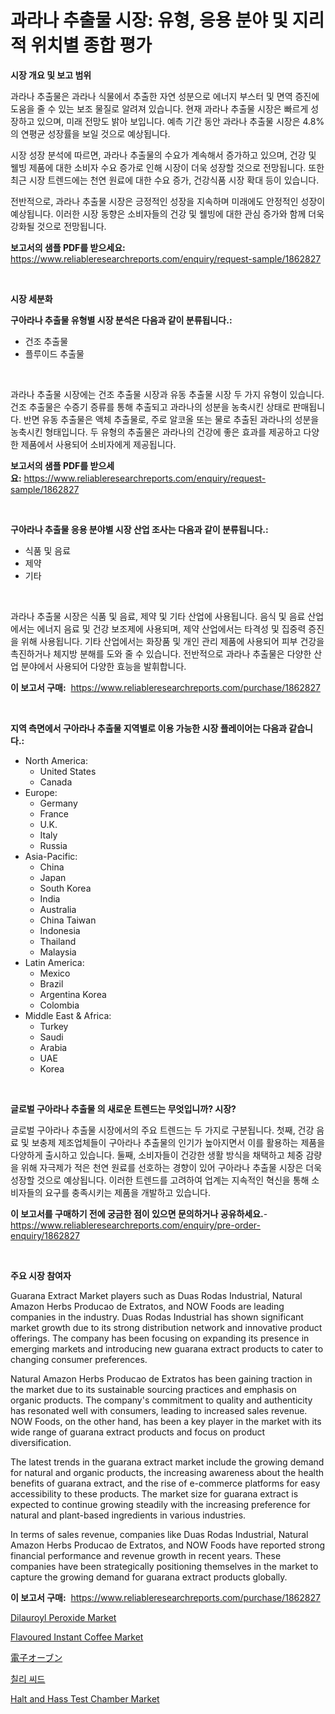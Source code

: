 <p><h1>과라나 추출물 시장: 유형, 응용 분야 및 지리적 위치별 종합 평가</h1></p><p><strong>시장 개요 및 보고 범위</strong></p>
<p><p>과라나 추출물은 과라나 식물에서 추출한 자연 성분으로 에너지 부스터 및 면역 증진에 도움을 줄 수 있는 보조 물질로 알려져 있습니다. 현재 과라나 추출물 시장은 빠르게 성장하고 있으며, 미래 전망도 밝아 보입니다. 예측 기간 동안 과라나 추출물 시장은 4.8%의 연평균 성장률을 보일 것으로 예상됩니다.</p><p>시장 성장 분석에 따르면, 과라나 추출물의 수요가 계속해서 증가하고 있으며, 건강 및 웰빙 제품에 대한 소비자 수요 증가로 인해 시장이 더욱 성장할 것으로 전망됩니다. 또한 최근 시장 트렌드에는 천연 원료에 대한 수요 증가, 건강식품 시장 확대 등이 있습니다.</p><p>전반적으로, 과라나 추출물 시장은 긍정적인 성장을 지속하며 미래에도 안정적인 성장이 예상됩니다. 이러한 시장 동향은 소비자들의 건강 및 웰빙에 대한 관심 증가와 함께 더욱 강화될 것으로 전망됩니다.</p></p>
<p><strong>보고서의 샘플 PDF를 받으세요:</strong> <a href="https://www.reliableresearchreports.com/enquiry/request-sample/1862827">https://www.reliableresearchreports.com/enquiry/request-sample/1862827</a></p>
<p>&nbsp;</p>
<p><strong>시장 세분화</strong></p>
<p><strong>구아라나 추출물 유형별 시장 분석은 다음과 같이 분류됩니다.:</strong></p>
<p><ul><li>건조 추출물</li><li>플루이드 추출물</li></ul></p>
<p>&nbsp;</p>
<p><p>과라나 추출물 시장에는 건조 추출물 시장과 유동 추출물 시장 두 가지 유형이 있습니다. 건조 추출물은 수증기 증류를 통해 추출되고 과라나의 성분을 농축시킨 상태로 판매됩니다. 반면 유동 추출물은 액체 추출물로, 주로 알코올 또는 물로 추출된 과라나의 성분을 농축시킨 형태입니다. 두 유형의 추출물은 과라나의 건강에 좋은 효과를 제공하고 다양한 제품에서 사용되어 소비자에게 제공됩니다.</p></p>
<p><strong>보고서의 샘플 PDF를 받으세요:</strong>&nbsp;<a href="https://www.reliableresearchreports.com/enquiry/request-sample/1862827">https://www.reliableresearchreports.com/enquiry/request-sample/1862827</a></p>
<p>&nbsp;</p>
<p><strong> 구아라나 추출물 응용 분야별 시장 산업 조사는 다음과 같이 분류됩니다.:</strong></p>
<p><ul><li>식품 및 음료</li><li>제약</li><li>기타</li></ul></p>
<p>&nbsp;</p>
<p><p>과라나 추출물 시장은 식품 및 음료, 제약 및 기타 산업에 사용됩니다. 음식 및 음료 산업에서는 에너지 음료 및 건강 보조제에 사용되며, 제약 산업에서는 타격성 및 집중력 증진을 위해 사용됩니다. 기타 산업에서는 화장품 및 개인 관리 제품에 사용되어 피부 건강을 촉진하거나 체지방 분해를 도와 줄 수 있습니다. 전반적으로 과라나 추출물은 다양한 산업 분야에서 사용되어 다양한 효능을 발휘합니다.</p></p>
<p><strong>이 보고서 구매:</strong>&nbsp; <a href="https://www.reliableresearchreports.com/purchase/1862827">https://www.reliableresearchreports.com/purchase/1862827</a></p>
<p>&nbsp;</p>
<p><strong>지역 측면에서 구아라나 추출물 지역별로 이용 가능한 시장 플레이어는 다음과 같습니다.:</strong></p>
<p><ul>
    <li>
        North America:
        <ul>
            <li>United States</li>
            <li>Canada</li>
        </ul>
    </li>
    <li>
        Europe:
        <ul>
            <li>Germany</li>
            <li>France</li>
            <li>U.K.</li>
            <li>Italy</li>
            <li>Russia</li>
        </ul>
    </li>
    <li>
        Asia-Pacific:
        <ul>
            <li>China</li>
            <li>Japan</li>
            <li>South Korea</li>
            <li>India</li>
            <li>Australia</li>
            <li>China Taiwan</li>
            <li>Indonesia</li>
            <li>Thailand</li>
            <li>Malaysia</li>
        </ul>
    </li>
    <li>
        Latin America:
        <ul>
            <li>Mexico</li>
            <li>Brazil</li>
            <li>Argentina Korea</li>
            <li>Colombia</li>
        </ul>
    </li>
    <li>
        Middle East & Africa:
        <ul>
            <li>Turkey</li>
            <li>Saudi</li>
            <li>Arabia</li>
            <li>UAE</li>
            <li>Korea</li>
        </ul>
    </li>
    </ul></p>
<p>&nbsp;</p>
<p><strong>글로벌 구아라나 추출물 의 새로운 트렌드는 무엇입니까? 시장?</strong></p>
<p><p>글로벌 구아라나 추출물 시장에서의 주요 트렌드는 두 가지로 구분됩니다. 첫째, 건강 음료 및 보충제 제조업체들이 구아라나 추출물의 인기가 높아지면서 이를 활용하는 제품을 다양하게 출시하고 있습니다. 둘째, 소비자들이 건강한 생활 방식을 채택하고 체중 감량을 위해 자극제가 적은 천연 원료를 선호하는 경향이 있어 구아라나 추출물 시장은 더욱 성장할 것으로 예상됩니다. 이러한 트렌드를 고려하여 업계는 지속적인 혁신을 통해 소비자들의 요구를 충족시키는 제품을 개발하고 있습니다.</p></p>
<p><strong>이 보고서를 구매하기 전에 궁금한 점이 있으면 문의하거나 공유하세요.</strong>- <a href="https://www.reliableresearchreports.com/enquiry/pre-order-enquiry/1862827">https://www.reliableresearchreports.com/enquiry/pre-order-enquiry/1862827</a></p>
<p>&nbsp;</p>
<p><strong>주요 시장 참여자</strong></p>
<p><p>Guarana Extract Market players such as Duas Rodas Industrial, Natural Amazon Herbs Producao de Extratos, and NOW Foods are leading companies in the industry. Duas Rodas Industrial has shown significant market growth due to its strong distribution network and innovative product offerings. The company has been focusing on expanding its presence in emerging markets and introducing new guarana extract products to cater to changing consumer preferences.</p><p>Natural Amazon Herbs Producao de Extratos has been gaining traction in the market due to its sustainable sourcing practices and emphasis on organic products. The company's commitment to quality and authenticity has resonated well with consumers, leading to increased sales revenue. NOW Foods, on the other hand, has been a key player in the market with its wide range of guarana extract products and focus on product diversification.</p><p>The latest trends in the guarana extract market include the growing demand for natural and organic products, the increasing awareness about the health benefits of guarana extract, and the rise of e-commerce platforms for easy accessibility to these products. The market size for guarana extract is expected to continue growing steadily with the increasing preference for natural and plant-based ingredients in various industries.</p><p>In terms of sales revenue, companies like Duas Rodas Industrial, Natural Amazon Herbs Producao de Extratos, and NOW Foods have reported strong financial performance and revenue growth in recent years. These companies have been strategically positioning themselves in the market to capture the growing demand for guarana extract products globally.</p></p>
<p><strong>이 보고서 구매:</strong>&nbsp;&nbsp;<a href="https://www.reliableresearchreports.com/purchase/1862827">https://www.reliableresearchreports.com/purchase/1862827</a></p>
<p><p><a href="https://github.com/PeterParrish5/Market-Research-Report-List-3/blob/main/dilauroyl-peroxide-market.md">Dilauroyl Peroxide Market</a></p><p><a href="https://view.publitas.com/reportprime-1/flavoured-instant-coffee-market-centers-on-aspects-such-as-market-growth-market-share-market-opportunity-and-projected-forecasts-spanning-from-2024-to-2031/">Flavoured Instant Coffee Market</a></p><p><a href="https://github.com/adcxff01450218/Market-Research-Report-List-1/blob/main/8514729192280.md">電子オーブン</a></p><p><a href="https://github.com/trmesnao7959541/Market-Research-Report-List-1/blob/main/4877887192094.md">칠리 씨드</a></p><p><a href="https://issuu.com/reportprime-2/docs/halt-and-hass-test-chamber-market-size-2030.pptx">Halt and Hass Test Chamber Market</a></p></p>
